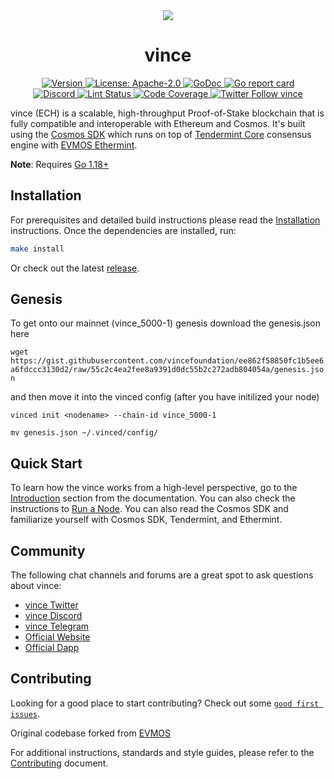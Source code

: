 <!--
parent:
  order: false
-->

<div align="center">
  <img src="https://user-images.githubusercontent.com/102999403/161656793-7a826432-de47-46ea-b212-72907f462b7d.gif" />
  <h1> vince </h1>
</div>

<!-- TODO: add banner -->
<!-- ![banner](docs/ethermint.jpg) -->

<div align="center">
  <a href="https://github.com/AyrisDev/vinceChain_Blockchain/releases/latest">
    <img alt="Version" src="https://img.shields.io/github/tag/vincefoundation/vince.svg" />
  </a>
  <a href="https://github.com/AyrisDev/vinceChain_Blockchain/blob/main/LICENSE">
    <img alt="License: Apache-2.0" src="https://img.shields.io/github/license/vincefoundation/vince.svg" />
  </a>
  <a href="https://pkg.go.dev/github.com/AyrisDev/vinceChain_Blockchain">
    <img alt="GoDoc" src="https://godoc.org/github.com/AyrisDev/vinceChain_Blockchain?status.svg" />
  </a>
  <a href="https://goreportcard.com/report/github.com/AyrisDev/vinceChain_Blockchain">
    <img alt="Go report card" src="https://goreportcard.com/badge/github.com/AyrisDev/vinceChain_Blockchain"/>
  </a>
</div>
<div align="center">
  <a href="https://discord.gg/ArXNfK99ae">
    <img alt="Discord" src="https://img.shields.io/discord/962917488180490250.svg" />
  </a>
  <a href="https://github.com/AyrisDev/vinceChain_Blockchain/actions?query=branch%3Amain+workflow%3ALint">
    <img alt="Lint Status" src="https://github.com/AyrisDev/vinceChain_Blockchain/actions/workflows/lint.yml/badge.svg?branch=main" />
  </a>
  <a href="https://codecov.io/gh/vincefoundation/vince">
    <img alt="Code Coverage" src="https://codecov.io/gh/vincefoundation/vince/branch/main/graph/badge.svg" />
  </a>
  <a href="https://twitter.com/vinceFDN">
    <img alt="Twitter Follow vince" src="https://img.shields.io/twitter/follow/vinceFDN"/>
  </a>
</div>

vince (ECH) is a scalable, high-throughput Proof-of-Stake blockchain that is fully compatible and
interoperable with Ethereum and Cosmos. It's built using the [Cosmos SDK](https://github.com/cosmos/cosmos-sdk/) which runs on top of [Tendermint Core](https://github.com/tendermint/tendermint) consensus engine with [EVMOS Ethermint](https://github.com/evmos/ethermint).

**Note**: Requires [Go 1.18+](https://golang.org/dl/)

## Installation

For prerequisites and detailed build instructions please read the [Installation](https://docs.ech.network) instructions. Once the dependencies are installed, run:

```bash
make install
```

Or check out the latest [release](https://github.com/AyrisDev/vinceChain_Blockchain/releases).

## Genesis

To get onto our mainnet (vince_5000-1) genesis download the genesis.json here

`wget https://gist.githubusercontent.com/vincefoundation/ee862f58850fc1b5ee6a6fdccc3130d2/raw/55c2c4ea2fee8a9391d0dc55b2c272adb804054a/genesis.json`

and then move it into the vinced config (after you have initilized your node)

`vinced init <nodename> --chain-id vince_5000-1`

`mv genesis.json ~/.vinced/config/`

## Quick Start

To learn how the vince works from a high-level perspective, go to the [Introduction](https://docs.ech.network) section from the documentation. You can also check the instructions to [Run a Node](https://docs.ech.network). You can also read the Cosmos SDK and familiarize yourself with Cosmos SDK, Tendermint, and Ethermint.

## Community

The following chat channels and forums are a great spot to ask questions about vince:

- [vince Twitter](https://twitter.com/vinceFDN)
- [vince Discord](https://discord.gg/ArXNfK99ae)
- [vince Telegram](https://t.me/vinceANN)
- [Official Website](https://ech.network)
- [Official Dapp](https://app.ech.network)

## Contributing

Looking for a good place to start contributing? Check out some [`good first issues`](https://github.com/AyrisDev/vinceChain_Blockchain/issues?q=is%3Aopen+is%3Aissue+label%3A%22good+first+issue%22).

Original codebase forked from [EVMOS](https://github.com/evmos/evmos)

For additional instructions, standards and style guides, please refer to the [Contributing](./CONTRIBUTING.md) document.

